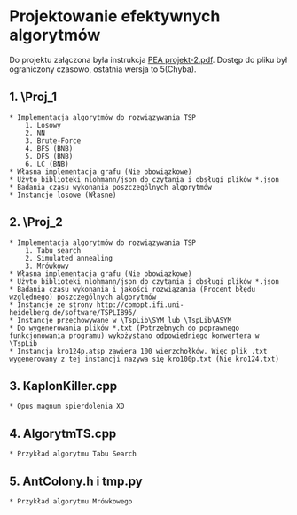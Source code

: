 # Projektowanie efektywnych algorytmów

Do projektu załączona była instrukcja [PEA projekt-2.pdf](<PEA projekt-2.pdf>). Dostęp do pliku był ograniczony czasowo, ostatnia wersja to 5(Chyba).

## 1. \Proj_1
    * Implementacja algorytmów do rozwiązywania TSP
        1. Losowy
        2. NN
        3. Brute-Force
        4. BFS (BNB)
        5. DFS (BNB)
        6. LC (BNB)
    * Własna implementacja grafu (Nie obowiązkowe)
    * Użyto biblioteki nlohmann/json do czytania i obsługi plików *.json
    * Badania czasu wykonania poszczególnych algorytmów
    * Instancje losowe (Własne)
## 2. \Proj_2
    * Implementacja algorytmów do rozwiązywania TSP
        1. Tabu search
        2. Simulated annealing
        3. Mrówkowy
    * Własna implementacja grafu (Nie obowiązkowe)
    * Użyto biblioteki nlohmann/json do czytania i obsługi plików *.json
    * Badania czasu wykonania i jakości rozwiązania (Procent błędu względnego) poszczególnych algorytmów
    * Instancje ze strony http://comopt.ifi.uni-heidelberg.de/software/TSPLIB95/
    * Instancje przechowywane w \TspLib\SYM lub \TspLib\ASYM 
    * Do wygenerowania plików *.txt (Potrzebnych do poprawnego funkcjonowania programu) wykożystano odpowiedniego konwertera w \TspLib
    * Instancja kro124p.atsp zawiera 100 wierzchołków. Więc plik .txt wygenerowany z tej instancji nazywa się kro100p.txt (Nie kro124.txt) 
## 3. KaplonKiller.cpp
    * Opus magnum spierdolenia XD
## 4. AlgorytmTS.cpp
    * Przykład algorytmu Tabu Search
## 5. AntColony.h i tmp.py
    * Przykład algorytmu Mrówkowego
